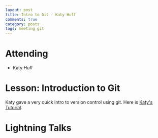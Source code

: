 ```yaml
---
layout: post
title: Intro to Git - Katy Huff
comments: true
category: posts
tags: meeting git
---
```




# Attending

- Katy Huff

# Lesson: Introduction to Git

Katy gave a very quick intro to version control using git. Here is [Katy's Tutorial][katystalk].


# Lightning Talks 

[katystalk]: https://github.com/thehackerwithin/berkeley "Katy's Tutorial" 


